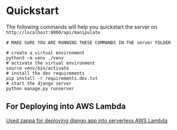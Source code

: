 # Quickstart

The following commands will help you quickstart the server on `http://localhost:8000/api/manipulate`

```shell
# MAKE SURE YOU ARE RUNNING THESE COMMANDS IN THE server FOLDER 

# create a virtual environment
python3 -m venv ./venv
# activate the virtual environment
source venv/bin/activate
# install the dev requirements
pip install -r requirements.dev.txt
# start the django server
python manage.py runserver
```

## For Deploying into AWS Lambda

[Used zappa for deploying django app into serverless AWS Lambda](https://www.agiliq.com/blog/2019/01/complete-serverless-django/)
